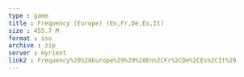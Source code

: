 ```yaml
---
type : game
title : Frequency (Europe) (En,Fr,De,Es,It)
size : 455.7 M
format : iso
archive : zip
server : myrient
link2 : Frequency%20%28Europe%29%20%28En%2CFr%2CDe%2CEs%2CIt%29
---
```

